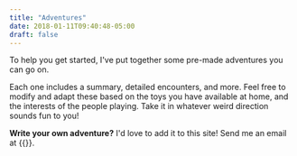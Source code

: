 ```yaml
---
title: "Adventures"
date: 2018-01-11T09:40:48-05:00
draft: false
---
```


To help you get started, I've put together some pre-made adventures you can go on.

Each one includes a summary, detailed encounters, and more. Feel free to modify and adapt these based on the toys you have available at home, and the interests of the people playing. Take it in whatever weird direction sounds fun to you!

**Write your own adventure?** I'd love to add it to this site! Send me an email at {{<email>}}.
